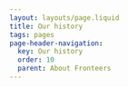 ```yaml
---
layout: layouts/page.liquid
title: Our history
tags: pages
page-header-navigation:
  key: Our history
  order: 10
  parent: About Fronteers
---
```

